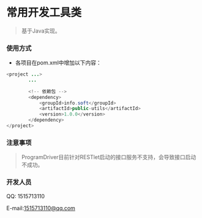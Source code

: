 
# 常用开发工具类

> 基于Java实现。

### 使用方式

* 各项目在pom.xml中增加以下内容：

```java
<project ...>
        ...
        
        <!-- 依赖包 -->
        <dependency>
            <groupId>info.soft</groupId>
            <artifactId>public-utils</artifactId>
            <version>1.0.0</version>
        </dependency>
</project>
```

### 注意事项

> ProgramDriver目前针对RESTlet启动的接口服务不支持，会导致接口启动不成功。

### 开发人员

QQ: 1515713110

E-mail:1515713110@qq.com
